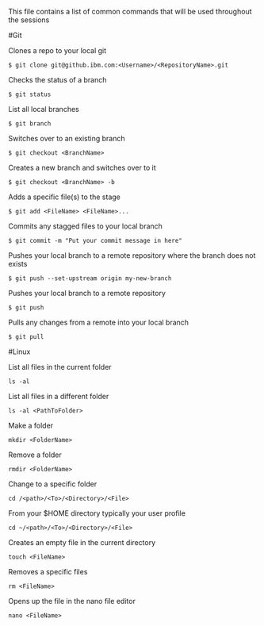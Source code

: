 
This file contains a list of common commands that will be used throughout the sessions

#Git

Clones a repo to your local git
```
$ git clone git@github.ibm.com:<Username>/<RepositoryName>.git
```
Checks the status of a branch
```
$ git status
```
List all local branches
```
$ git branch
```
Switches over to an existing branch
```
$ git checkout <BranchName>
```
Creates a new branch and switches over to it
```
$ git checkout <BranchName> -b
```
Adds a specific file(s) to the stage
```
$ git add <FileName> <FileName>...
```

Commits any stagged files to your local branch
```
$ git commit -m "Put your commit message in here"
```

Pushes your local branch to a remote repository where the branch does not exists
```
$ git push --set-upstream origin my-new-branch
```

Pushes your local branch to a remote repository
```
$ git push
```

Pulls any changes from a remote into your local branch
```
$ git pull
```

#Linux

List all files in the current folder
```
ls -al
```
List all files in a different folder
```
ls -al <PathToFolder>
```
Make a folder
```
mkdir <FolderName>
```
Remove a folder
```
rmdir <FolderName>
```
Change to a specific folder
```
cd /<path>/<To>/<Directory>/<File>
```

From your $HOME directory typically your user profile
```
cd ~/<path>/<To>/<Directory>/<File>
```

Creates an empty file in the current directory
```
touch <FileName>
```

Removes a specific files
```
rm <FileName>
```

Opens up the file in the nano file editor
```
nano <FileName>
```

<!-- NPM
```
npm init
```

```
npm install <PackageName> -save
```

```
npm start
```

```
npm test
```

```
npm run <ScriptName>
```

```
npm install
``` -->
